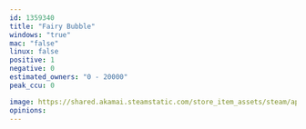 ```yaml
---
id: 1359340
title: "Fairy Bubble"
windows: "true"
mac: "false"
linux: false
positive: 1
negative: 0
estimated_owners: "0 - 20000"
peak_ccu: 0

image: https://shared.akamai.steamstatic.com/store_item_assets/steam/apps/1359340/header.jpg?t=1667242071
opinions:
---
```

